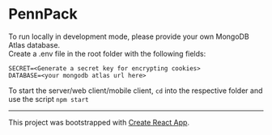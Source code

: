 # PennPack

To run locally in development mode, please provide your own MongoDB Atlas database.  
Create a .env file in the root folder with the following fields:

```
SECRET=<Generate a secret key for encrypting cookies>
DATABASE=<your mongodb atlas url here>
```

To start the server/web client/mobile client, ```cd``` into the respective folder and use the script ```npm start```

---
This project was bootstrapped with [Create React App](https://github.com/facebook/create-react-app).
